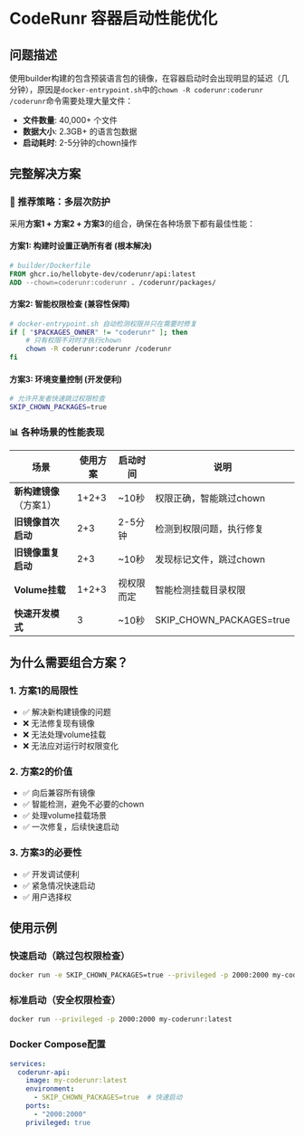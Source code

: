 # CodeRunr 容器启动性能优化

## 问题描述

使用builder构建的包含预装语言包的镜像，在容器启动时会出现明显的延迟（几分钟），原因是`docker-entrypoint.sh`中的`chown -R coderunr:coderunr /coderunr`命令需要处理大量文件：

- **文件数量**: 40,000+ 个文件
- **数据大小**: 2.3GB+ 的语言包数据
- **启动耗时**: 2-5分钟的chown操作

## 完整解决方案

### 🎯 推荐策略：多层次防护

采用**方案1 + 方案2 + 方案3**的组合，确保在各种场景下都有最佳性能：

#### 方案1: 构建时设置正确所有者 (根本解决)
```dockerfile
# builder/Dockerfile
FROM ghcr.io/hellobyte-dev/coderunr/api:latest
ADD --chown=coderunr:coderunr . /coderunr/packages/
```

#### 方案2: 智能权限检查 (兼容性保障)
```bash
# docker-entrypoint.sh 自动检测权限并只在需要时修复
if [ "$PACKAGES_OWNER" != "coderunr" ]; then
    # 只有权限不对时才执行chown
    chown -R coderunr:coderunr /coderunr
fi
```

#### 方案3: 环境变量控制 (开发便利)
```bash
# 允许开发者快速跳过权限检查
SKIP_CHOWN_PACKAGES=true
```

### 📊 各种场景的性能表现

| 场景 | 使用方案 | 启动时间 | 说明 |
|------|----------|----------|------|
| **新构建镜像**（方案1） | 1+2+3 | ~10秒 | 权限正确，智能跳过chown |
| **旧镜像首次启动** | 2+3 | 2-5分钟 | 检测到权限问题，执行修复 |
| **旧镜像重复启动** | 2+3 | ~10秒 | 发现标记文件，跳过chown |
| **Volume挂载** | 1+2+3 | 视权限而定 | 智能检测挂载目录权限 |
| **快速开发模式** | 3 | ~10秒 | SKIP_CHOWN_PACKAGES=true |

## 为什么需要组合方案？

### 1. **方案1的局限性**
- ✅ 解决新构建镜像的问题
- ❌ 无法修复现有镜像
- ❌ 无法处理volume挂载
- ❌ 无法应对运行时权限变化

### 2. **方案2的价值**
- ✅ 向后兼容所有镜像
- ✅ 智能检测，避免不必要的chown
- ✅ 处理volume挂载场景
- ✅ 一次修复，后续快速启动

### 3. **方案3的必要性**
- ✅ 开发调试便利
- ✅ 紧急情况快速启动
- ✅ 用户选择权

## 使用示例

### 快速启动（跳过包权限检查）
```bash
docker run -e SKIP_CHOWN_PACKAGES=true --privileged -p 2000:2000 my-coderunr:latest
```

### 标准启动（安全权限检查）
```bash
docker run --privileged -p 2000:2000 my-coderunr:latest
```

### Docker Compose配置
```yaml
services:
  coderunr-api:
    image: my-coderunr:latest
    environment:
      - SKIP_CHOWN_PACKAGES=true  # 快速启动
    ports:
      - "2000:2000"
    privileged: true
```
